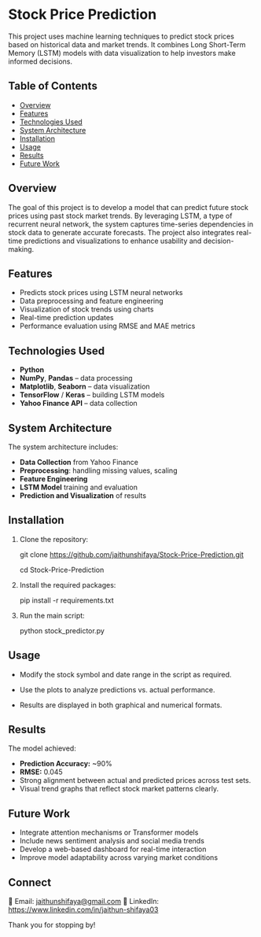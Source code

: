 # Stock Price Prediction

This project uses machine learning techniques to predict stock prices based on historical data and market trends. It combines Long Short-Term Memory (LSTM) models with data visualization to help investors make informed decisions.

## Table of Contents
- [Overview](#overview)
- [Features](#features)
- [Technologies Used](#technologies-used)
- [System Architecture](#system-architecture)
- [Installation](#installation)
- [Usage](#usage)
- [Results](#results)
- [Future Work](#future-work)

## Overview

The goal of this project is to develop a model that can predict future stock prices using past stock market trends. By leveraging LSTM, a type of recurrent neural network, the system captures time-series dependencies in stock data to generate accurate forecasts. The project also integrates real-time predictions and visualizations to enhance usability and decision-making.

## Features

- Predicts stock prices using LSTM neural networks
- Data preprocessing and feature engineering
- Visualization of stock trends using charts
- Real-time prediction updates
- Performance evaluation using RMSE and MAE metrics

## Technologies Used

- **Python**
- **NumPy**, **Pandas** – data processing
- **Matplotlib**, **Seaborn** – data visualization
- **TensorFlow** / **Keras** – building LSTM models
- **Yahoo Finance API** – data collection

## System Architecture

The system architecture includes:
- **Data Collection** from Yahoo Finance
- **Preprocessing**: handling missing values, scaling
- **Feature Engineering**
- **LSTM Model** training and evaluation
- **Prediction and Visualization** of results

## Installation

1. Clone the repository:
  
   git clone https://github.com/jaithunshifaya/Stock-Price-Prediction.git
   
   cd Stock-Price-Prediction

2. Install the required packages:

   pip install -r requirements.txt
   
3. Run the main script:

   python stock_predictor.py
  
## Usage

- Modify the stock symbol and date range in the script as required.

- Use the plots to analyze predictions vs. actual performance.

- Results are displayed in both graphical and numerical formats.

## Results

The model achieved:
- **Prediction Accuracy:** ~90%
- **RMSE:** 0.045
- Strong alignment between actual and predicted prices across test sets.
- Visual trend graphs that reflect stock market patterns clearly.

## Future Work
- Integrate attention mechanisms or Transformer models
- Include news sentiment analysis and social media trends
- Develop a web-based dashboard for real-time interaction
- Improve model adaptability across varying market conditions

## Connect
📧 Email: jaithunshifaya@gmail.com
🔗 LinkedIn: https://www.linkedin.com/in/jaithun-shifaya03

Thank you for stopping by!
   
